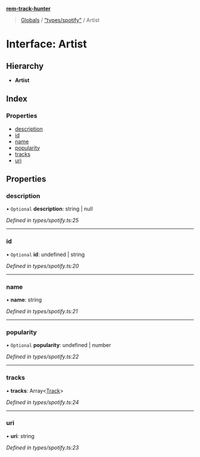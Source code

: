 **[rem-track-hunter](../README.md)**

> [Globals](../globals.md) / ["types/spotify"](../modules/_types_spotify_.md) / Artist

# Interface: Artist

## Hierarchy

* **Artist**

## Index

### Properties

* [description](_types_spotify_.artist.md#description)
* [id](_types_spotify_.artist.md#id)
* [name](_types_spotify_.artist.md#name)
* [popularity](_types_spotify_.artist.md#popularity)
* [tracks](_types_spotify_.artist.md#tracks)
* [uri](_types_spotify_.artist.md#uri)

## Properties

### description

• `Optional` **description**: string \| null

*Defined in types/spotify.ts:25*

___

### id

• `Optional` **id**: undefined \| string

*Defined in types/spotify.ts:20*

___

### name

•  **name**: string

*Defined in types/spotify.ts:21*

___

### popularity

• `Optional` **popularity**: undefined \| number

*Defined in types/spotify.ts:22*

___

### tracks

•  **tracks**: Array\<[Track](_types_spotify_.track.md)>

*Defined in types/spotify.ts:24*

___

### uri

•  **uri**: string

*Defined in types/spotify.ts:23*

